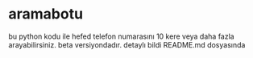 # aramabotu
bu python kodu ile hefed telefon numarasını 10 kere veya daha fazla arayabilirsiniz. beta versiyondadır. detaylı bildi README.md dosyasında
